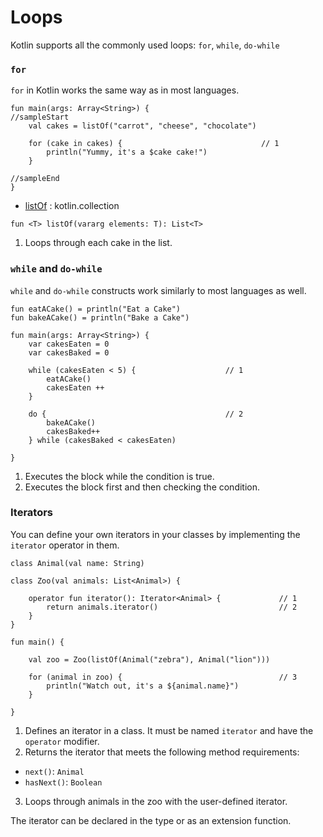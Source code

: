 # Loops

Kotlin supports all the commonly used loops: `for`, `while`, `do-while`

### `for`

`for` in Kotlin works the same way as in most languages.

```run-kotlin
fun main(args: Array<String>) {
//sampleStart
    val cakes = listOf("carrot", "cheese", "chocolate")
    
    for (cake in cakes) {                               // 1
        println("Yummy, it's a $cake cake!")
    }

//sampleEnd
}
```
* [listOf](https://kotlinlang.org/api/latest/jvm/stdlib/kotlin.collections/list-of.html) : kotlin.collection
```
fun <T> listOf(vararg elements: T): List<T>
```

1. Loops through each cake in the list.

### `while` and `do-while`

`while` and `do-while` constructs work similarly to most languages as well.

```run-kotlin
fun eatACake() = println("Eat a Cake")
fun bakeACake() = println("Bake a Cake")

fun main(args: Array<String>) {
    var cakesEaten = 0
    var cakesBaked = 0
    
    while (cakesEaten < 5) {                    // 1
        eatACake()
        cakesEaten ++
    }
    
    do {                                        // 2
        bakeACake()
        cakesBaked++
    } while (cakesBaked < cakesEaten)

}
```

1. Executes the block while the condition is true.
2. Executes the block first and then checking the condition.

### Iterators

You can define your own iterators in your classes by implementing the `iterator` operator in them.

```run-kotlin
class Animal(val name: String)

class Zoo(val animals: List<Animal>) {

    operator fun iterator(): Iterator<Animal> {             // 1
        return animals.iterator()                           // 2
    }
}

fun main() {

    val zoo = Zoo(listOf(Animal("zebra"), Animal("lion")))

    for (animal in zoo) {                                   // 3
        println("Watch out, it's a ${animal.name}")
    }

}
```

1. Defines an iterator in a class. It must be named `iterator` and have the `operator` modifier.
2. Returns the iterator that meets the following method requirements:
  * `next()`: `Animal`
  * `hasNext()`: `Boolean`
3. Loops through animals in the zoo with the user-defined iterator.

The iterator can be declared in the type or as an extension function.
